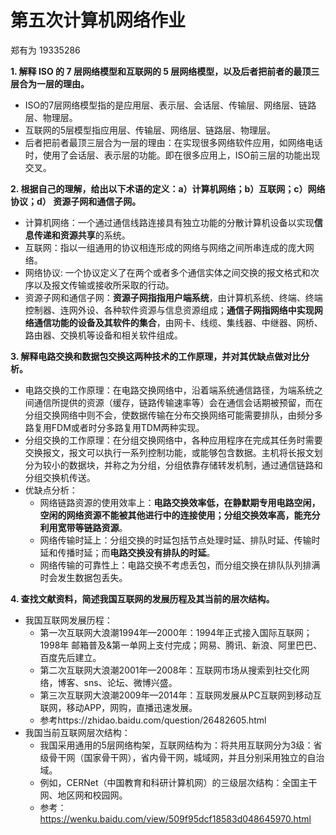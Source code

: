 # 第五次计算机网络作业

郑有为 19335286

**1. 解释 ISO 的 7 层网络模型和互联网的 5 层网络模型，以及后者把前者的最顶三层合为一层的理由。** 

* ISO的7层网络模型指的是应用层、表示层、会话层、传输层、网络层、链路层、物理层。
* 互联网的5层模型指应用层、传输层、网络层、链路层、物理层。
* 后者把前者最顶三层合为一层的理由：在实现很多网络软件应用，如网络电话时，使用了会话层、表示层的功能。即在很多应用上，ISO前三层的功能出现交叉。

**2. 根据自己的理解，给出以下术语的定义：a）计算机网络；b）互联网；c）网络协议；d） 资源子网和通信子网。** 

* 计算机网络：一个通过通信线路连接具有独立功能的分散计算机设备以实现**信息传递和资源共享**的系统。
* 互联网：指以一组通用的协议相连形成的网络与网络之间所串连成的庞大网络。
* 网络协议: 一个协议定义了在两个或者多个通信实体之间交换的报文格式和次序以及报文传输或接收所采取的行动。
* 资源子网和通信子网：**资源子网指指用户端系统**，由计算机系统、终端、终端控制器、连网外设、各种软件资源与信息资源组成；**通信子网指网络中实现网络通信功能的设备及其软件的集合**，由网卡、线缆、集线器、中继器、网桥、路由器、交换机等设备和相关软件组成。

**3. 解释电路交换和数据包交换这两种技术的工作原理，并对其优缺点做对比分析。** 

* 电路交换的工作原理：在电路交换网络中，沿着端系统通信路径，为端系统之间通信所提供的资源（缓存，链路传输速率等）会在通信会话期被预留，而在分组交换网络中则不会，使数据传输在分布交换网络可能需要排队，由频分多路复用FDM或者时分多路复用TDM两种实现。
* 分组交换的工作原理：在分组交换网络中，各种应用程序在完成其任务时需要交换报文，报文可以执行一系列控制功能，或能够包含数据。主机将长报文划分为较小的数据块，并称之为分组，分组依靠存储转发机制，通过通信链路和分组交换机传送。
* 优缺点分析：
  * 网络链路资源的使用效率上：**电路交换效率低，在静默期专用电路空闲，空闲的网络资源不能被其他进行中的连接使用；分组交换效率高，能充分利用宽带等链路资源**。
  * 网络传输时延上：分组交换的时延包括节点处理时延、排队时延、传输时延和传播时延；而**电路交换没有排队的时延**。
  * 网络传输的可靠性上：电路交换不考虑丢包，而分组交换在排队队列排满时会发生数据包丢失。

**4. 查找文献资料，简述我国互联网的发展历程及其当前的层次结构。**

* 我国互联网发展历程：
  * 第一次互联网大浪潮1994年—2000年：1994年正式接入国际互联网；1998年 邮箱普及&第一单网上支付完成；网易、腾讯、新浪、阿里巴巴、百度先后建立。
  * 第二次互联网大浪潮2001年—2008年：互联网市场从搜索到社交化网络，博客、sns、论坛、微博兴盛。
  * 第三次互联网大浪潮2009年—2014年：互联网发展从PC互联网到移动互联网，移动APP，网购，直播迅速发展。
  * 参考https://zhidao.baidu.com/question/26482605.html
* 我国当前互联网层次结构：
  * 我国采用通用的5层网络构架，互联网结构为：将共用互联网分为3级：省级骨干网（国家骨干网），省内骨干网，城域网，并且分别采用独立的自治域。
  * 例如，CERNet（中国教育和科研计算机网）的三级层次结构：全国主干网、地区网和校园网。
  * 参考：https://wenku.baidu.com/view/509f95dcf18583d048645970.html